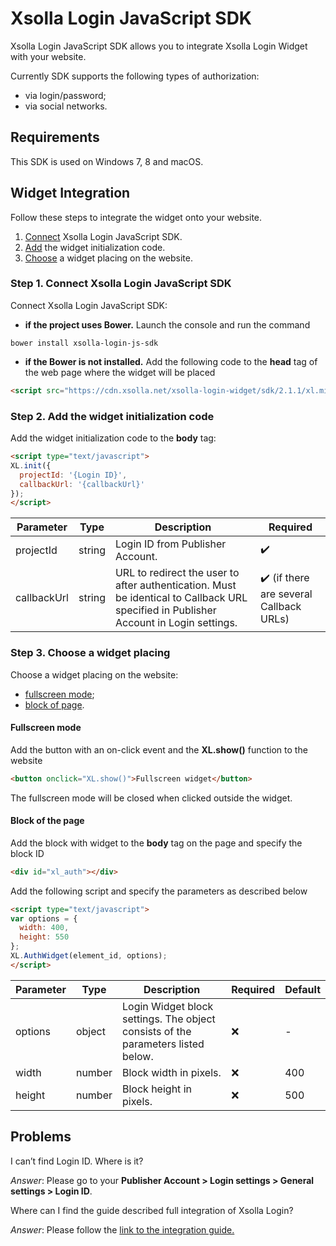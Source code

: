 # Xsolla Login JavaScript SDK

Xsolla Login JavaScript SDK allows you to integrate Xsolla Login Widget with your website.

Currently SDK supports the following types of authorization:
- via login/password;
- via social networks.

## Requirements

This SDK is used on Windows 7, 8 and macOS.

## Widget Integration

Follow these steps to integrate the widget onto your website. 

1. [Connect](#step-1-connect-xsolla-login-javascript-sdk) Xsolla Login JavaScript SDK. 
1. [Add](#step-2-add-the-widget-initialization-code) the widget initialization code. 
1. [Choose](#step-3-choose-a-widget-placing) a widget placing on the website. 

### Step 1. Connect Xsolla Login JavaScript SDK

Connect Xsolla Login JavaScript SDK:

- **if the project uses Bower.** Launch the console and run the command

```shell script
bower install xsolla-login-js-sdk
```

- **if the Bower is not installed.** Add the following code to the **head** tag of the web page where the widget will be placed
  
```html
<script src="https://cdn.xsolla.net/xsolla-login-widget/sdk/2.1.1/xl.min.js"></script>
```

### Step 2. Add the widget initialization code

Add the widget initialization code to the **body** tag:

```html
<script type="text/javascript">
XL.init({
  projectId: '{Login ID}',
  callbackUrl: '{callbackUrl}'
});
</script>  
```

| Parameter   | Type   | Description                                                                                                                           | Required                                              |
|-------------|--------|---------------------------------------------------------------------------------------------------------------------------------------|-------------------------------------------------------|
| projectId   | string | Login ID from Publisher Account.                                                                                                      | :heavy_check_mark:                                    |
| callbackUrl | string | URL to redirect the user to after authentication. Must be identical to Callback URL specified in Publisher Account in Login settings. | :heavy_check_mark: (if there are several Callback URLs) |

### Step 3. Choose a widget placing

Choose a widget placing on the website:

- [fullscreen mode](#fullscreen-mode);
- [block of page](#block-of-the-page).

#### Fullscreen mode

Add the button with an on-click event and the **XL.show()** function to the website

```html
<button onclick="XL.show()">Fullscreen widget</button>
```

The fullscreen mode will be closed when clicked outside the widget.

#### Block of the page

Add the block with widget to the **body** tag on the page and specify the block ID

```html
<div id="xl_auth"></div>
```

Add the following script and specify the parameters as described below

```html
<script type="text/javascript">
var options = {
  width: 400,
  height: 550
};
XL.AuthWidget(element_id, options);
</script>
```

| Parameter      | Type          | Description                                                                               | Required | Default    |
|----------------|---------------|-------------------------------------------------------------------------------------------|----------|------------|
|     options    |     object    |     Login Widget block settings. The object consists of the parameters listed   below.    | :x:      |     -      |
|     width      |     number    |     Block width in pixels.                                                                | :x:      |     400    |
|     height     |     number    |     Block height in pixels.                                                               | :x:      |     500    |

## Problems

I can’t find Login ID. Where is it?

*Answer*: Please go to your **Publisher Account > Login settings > General settings > Login ID**.

Where can I find the guide described full integration of Xsolla Login?

*Answer*: Please follow the [link to the integration guide.](https://www.google.com/url?q=http://developers.xsolla.com/doc/login&amp;sa=D&amp;ust=1597228765394000&amp;usg=AOvVaw0omWF7PtpIIcvJJ42ArQS6)

